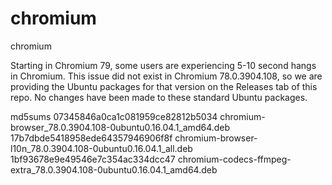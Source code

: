 # chromium
chromium

Starting in Chromium 79, some users are experiencing 5-10 second hangs in Chromium.  This issue did not exist in Chromium 78.0.3904.108, so we are providing the Ubuntu packages for that version on the Releases tab of this repo.  No changes have been made to these standard Ubuntu packages.

md5sums
07345846a0ca1c081959ce82812b5034  chromium-browser_78.0.3904.108-0ubuntu0.16.04.1_amd64.deb
17b7dbde5418958ede64357946906f8f  chromium-browser-l10n_78.0.3904.108-0ubuntu0.16.04.1_all.deb
1bf93678e9e49546e7c354ac334dcc47  chromium-codecs-ffmpeg-extra_78.0.3904.108-0ubuntu0.16.04.1_amd64.deb
